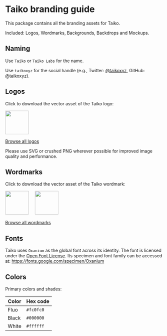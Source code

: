 # Taiko branding guide

This package contains all the branding assets for Taiko.

Included: Logos, Wordmarks, Backgrounds, Backdrops and Mockups.

## Naming

Use `Taiko` or `Taiko Labs` for the name.

Use `taikoxyz` for the social handle (e.g., Twitter: [@taikoxyz](https://twitter.com/taikoxyz), GitHub: [@taikoxyz](https://github.com/taikoxyz)).

## Logos

Click to download the vector asset of the Taiko logo:

<img src="https://github.com/taikoxyz/taiko-mono/blob/main/packages/branding/Logo/SVG/Taiko_Logo_Fluo.svg" width="75px">

[Browse all logos](https://github.com/taikoxyz/taiko-mono/tree/main/packages/branding/Logo)

Please use SVG or crushed PNG wherever possible for improved image quality and performance.

## Wordmarks

Click to download the vector asset of the Taiko wordmark:

<a href="https://github.com/taikoxyz/taiko-mono/blob/main/packages/branding/Logotype/SVG/Taiko_Logotype_Horiz_1_Fluo_Black.svg"><img src="https://github.com/taikoxyz/taiko-mono/blob/main/packages/branding/Logotype/JPG/Taiko_Logotype_Horiz_1_Fluo_Black.jpg" width="75px"></a> &nbsp;&nbsp;&nbsp; <img src="https://github.com/taikoxyz/taiko-mono/blob/main/packages/branding/Logotype/SVG/Taiko_Logotype_Horiz_1_Fluo_White.svg" width="75px">

[Browse all wordmarks](https://github.com/taikoxyz/taiko-mono/tree/main/packages/branding/Logotype)

## Fonts

Taiko uses `Oxanium` as the global font across its identity. The font is licensed under the [Open Font License](https://scripts.sil.org/cms/scripts/page.php?site_id=nrsi&id=OFL). Its specimen and font family can be accessed at: https://fonts.google.com/specimen/Oxanium

## Colors

Primary colors and shades:

| Color | Hex code  |
| ----- | --------- |
| Fluo  | `#fc0fc0` |
| Black | `#000000` |
| White | `#ffffff` |
